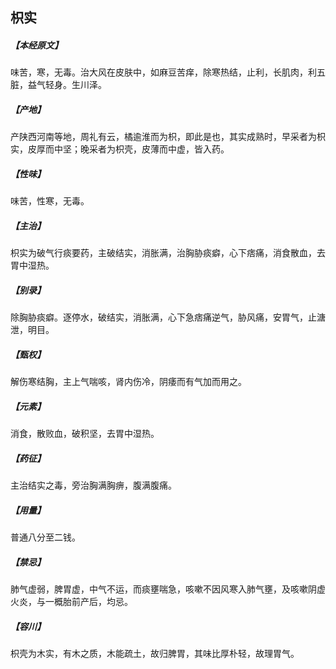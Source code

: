 ## 枳实

##### 【本经原文】
味苦，寒，无毒。治大风在皮肤中，如麻豆苦痒，除寒热结，止利，长肌肉，利五脏，益气轻身。生川泽。
##### 【产地】
产陕西河南等地，周礼有云，橘逾淮而为枳，即此是也，其实成熟时，早采者为枳实，皮厚而中坚；晚采者为枳壳，皮薄而中虚，皆入药。
##### 【性味】
味苦，性寒，无毒。
##### 【主治】
枳实为破气行痰要药，主破结实，消胀满，治胸胁痰癖，心下痞痛，消食散血，去胃中湿热。
##### 【别录】
除胸胁痰癖。逐停水，破结实，消胀满，心下急痞痛逆气，胁风痛，安胃气，止溏泄，明目。
##### 【甄权】
解伤寒结胸，主上气喘咳，肾内伤冷，阴痿而有气加而用之。
##### 【元素】
消食，散败血，破积坚，去胃中湿热。
##### 【药征】
主治结实之毒，旁治胸满胸痹，腹满腹痛。
##### 【用量】
普通八分至二钱。
##### 【禁忌】
肺气虚弱，脾胃虚，中气不运，而痰壅喘急，咳嗽不因风寒入肺气壅，及咳嗽阴虚火炎，与一概胎前产后，均忌。
##### 【容川】
枳壳为木实，有木之质，木能疏土，故归脾胃，其味比厚朴轻，故理胃气。
